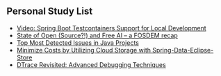 ## Personal Study List
<!-- BLOG-POST-LIST:START -->
- [Video: Spring Boot Testcontainers Support for Local Development](https://foojay.io/today/video-spring-boot-testcontainers-support-for-local-development/)
- [State of Open &lpar;Source?!&rpar; and Free AI – a FOSDEM recap](https://foojay.io/today/state-of-open-source-and-free-ai-a-fosdem-recap/)
- [Top Most Detected Issues in Java Projects](https://foojay.io/today/top-most-detected-issues-in-java-projects/)
- [Minimize Costs by Utilizing Cloud Storage with Spring-Data-Eclipse-Store](https://foojay.io/today/minimize-costs-by-utilizing-cloud-storage-with-spring-data-eclipse-store/)
- [DTrace Revisited: Advanced Debugging Techniques](https://foojay.io/today/dtrace-revisited-advanced-debugging-techniques/)
<!-- BLOG-POST-LIST:END -->  
